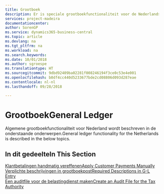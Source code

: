 ```yaml
---
title: Grootboek
description: Er is speciale grootboekfunctionaliteit voor de Nederlandse versie van Business Central.
services: project-madeira
documentationcenter: 
author: SorenGP
ms.service: dynamics365-business-central
ms.topic: article
ms.devlang: na
ms.tgt_pltfrm: na
ms.workload: na
ms.search.keywords: 
ms.date: 10/01/2018
ms.author: sgroespe
ms.translationtype: HT
ms.sourcegitcommit: 9dbd92409ba02281f008246194f3ce0c53e4e001
ms.openlocfilehash: b0df4cc440d5233677bde2cd08806d093d287eae
ms.contentlocale: nl-nl
ms.lasthandoff: 09/28/2018

---
```

# <a name="general-ledger"></a><span data-ttu-id="483a8-103">Grootboek</span><span class="sxs-lookup"><span data-stu-id="483a8-103">General Ledger</span></span>
<span data-ttu-id="483a8-104">Algemene grootboekfunctionaliteit voor Nederland wordt beschreven in de onderstaande onderwerpen.</span><span class="sxs-lookup"><span data-stu-id="483a8-104">General ledger functionality for the Netherlands is described in the below topics.</span></span>

## <a name="in-this-section"></a><span data-ttu-id="483a8-105">In dit gedeelte</span><span class="sxs-lookup"><span data-stu-id="483a8-105">In This Section</span></span>
[<span data-ttu-id="483a8-106">Klantbetalingen handmatig vereffenen</span><span class="sxs-lookup"><span data-stu-id="483a8-106">Apply Customer Payments Manually</span></span>](../../receivables-how-apply-sales-transactions-manually.md)  
[<span data-ttu-id="483a8-107">Verplichte beschrijvingen in grootboekpost</span><span class="sxs-lookup"><span data-stu-id="483a8-107">Required Descriptions in G-L Entry</span></span>](required-descriptions-in-g-l-entry.md)  
[<span data-ttu-id="483a8-108">Een auditfile voor de belastingdienst maken</span><span class="sxs-lookup"><span data-stu-id="483a8-108">Create an Audit File for the Tax Authority</span></span>](how-to-create-an-audit-file-for-the-tax-authority.md)


